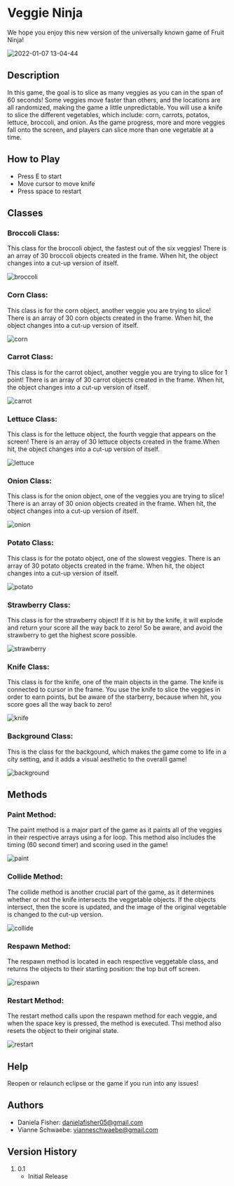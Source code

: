 # Veggie Ninja

We hope you enjoy this new version of the universally known game of Fruit Ninja! 

![2022-01-07 13-04-44](https://user-images.githubusercontent.com/78383220/148607701-ed14e81f-3fa3-42ee-ba6e-d03f8641d33a.gif)

## Description

In this game, the goal is to slice as many veggies as you can in the span of 60 seconds! Some veggies move faster than others, and the locations are all randomized, making the game a little unpredictable. You will use a knife to slice the different vegetables, which include: corn, carrots, potatos, lettuce, broccoli, and onion. As the game progress, more and more veggies fall onto the screen, and players can slice more than one vegetable at a time. 

## How to Play

- Press E to start
- Move cursor to move knife
- Press space to restart

## Classes

### Broccoli Class:

This class for the broccoli object, the fastest out of the six veggies! There is an array of 30 broccoli objects created in the frame. When hit, the object changes into a cut-up version of itself. 

![broccoli](https://user-images.githubusercontent.com/78383220/148604029-14990d1d-f31c-4472-ac47-68aaa9d7d5e6.PNG)

### Corn Class:

This class is for the corn object, another veggie you are trying to slice! There is an array of 30 corn objects created in the frame. When hit, the object changes into a cut-up version of itself. 

![corn](https://user-images.githubusercontent.com/78383220/148603990-970cc5d4-6cdc-41d3-9c71-6b46d99edbe7.PNG)

### Carrot Class:

This class is for the carrot object, another veggie you are trying to slice for 1 point! There is an array of 30 carrot objects created in the frame. When hit, the object changes into a cut-up version of itself. 

![carrot](https://user-images.githubusercontent.com/78383220/148603947-041a76bf-0ce5-4c83-af91-9a3a088c859d.PNG)

### Lettuce Class:

This class is for the lettuce object, the fourth veggie that appears on the screen! There is an array of 30 lettuce objects created in the frame.When hit, the object changes into a cut-up version of itself. 

![lettuce](https://user-images.githubusercontent.com/78383220/148604082-d8d72200-d788-4302-949b-d959db99b888.PNG)

### Onion Class:

This class is for the onion object, one of the veggies you are trying to slice! There is an array of 30 onion objects created in the frame. When hit, the object changes into a cut-up version of itself. 

![onion](https://user-images.githubusercontent.com/78383220/148604006-666c0c24-e46c-4095-af9f-96ec7ab6968e.PNG)

### Potato Class: 

This class is for the potato object, one of the slowest veggies. There is an array of 30 potato objects created in the frame. When hit, the object changes into a cut-up version of itself. 

![potato](https://user-images.githubusercontent.com/78383220/148603985-86d54a1d-5819-4060-bc2b-cde2b972b903.PNG)

### Strawberry Class:

This class is for the strawberry object! If it is hit by the knife, it will explode and return your score all the way back to zero! So be aware, and avoid the strawberry to get the highest score possible.

![strawberry](https://user-images.githubusercontent.com/78383220/148610162-b1aef06b-8cd0-494d-b5e1-594aba637a66.PNG)

### Knife Class:

This class is for the knife, one of the main objects in the game. The knife is connected to cursor in the frame. You use the knife to slice the veggies in order to earn points, but be aware of the starberry, because when hit, you score goes all the way back to zero! 

![knife](https://user-images.githubusercontent.com/78383220/148604268-de096ce7-e9d1-4a6c-8daa-d6c34f683b94.PNG)

### Background Class:

This is the class for the backgound, which makes the game come to life in a city setting, and it adds a visual aesthetic to the overalll game!

![background](https://user-images.githubusercontent.com/78383220/148604820-252230a2-089f-45f5-b7ae-792d8ed0f5bb.PNG)

## Methods

### Paint Method:

The paint method is a major part of the game as it paints all of the veggies in their respective arrays using a for loop. This method also includes the timing (60 second timer) and scoring used in the game!

![paint](https://user-images.githubusercontent.com/78383220/148606614-041c67ed-832d-4bf3-921e-dd0c0ead57c8.PNG)

### Collide Method:

The collide method is another crucial part of the game, as it determines whether or not the knife intersects the veggetable objects. If the objects intersect, then the score is updated, and the image of the original vegetable is changed to the cut-up version. 

![collide](https://user-images.githubusercontent.com/78383220/148606564-4e6d84bf-47c5-4feb-bf24-c654173a9a94.PNG)

### Respawn Method:

The respawn method is located in each respective veggetable class, and returns the objects to their starting position: the top but off screen.

![respawn](https://user-images.githubusercontent.com/78383220/148606637-db04df11-c2fd-4afa-a93a-1cdf3c75a566.PNG)

### Restart Method:

The restart method calls upon the respawn method for each veggie, and when the space key is pressed, the method is executed. Thsi method also resets the object to their original state. 

![restart](https://user-images.githubusercontent.com/78383220/148606584-ce742149-4543-484e-96cb-4e4274029f83.PNG)

## Help

Reopen or relaunch eclipse or the game if you run into any issues!

## Authors 

- Daniela Fisher: danielafisher05@gmail.com
- Vianne Schwaebe: vianneschwaebe@gmail.com

## Version History 

1. 0.1
   * Initial Release

